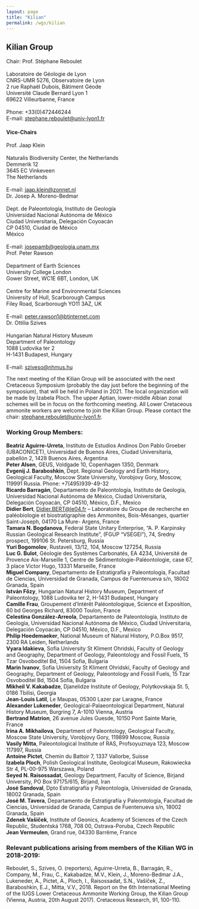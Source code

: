 ```yaml
---
layout: page
title: "Kilian"
permalink: /wgs/kilian
---
```

## Kilian Group

<div class="person-grid">
    <div class="person">
        <div>
            <img src="https://stratigraphy.org/subcommission-cretaceous/images/person-reboulet.jpg" alt="" />
        </div>
        <div class="contact-details">
            Chair: Prof. Stéphane Reboulet<br />
            <br />
            Laboratoire de Géologie de Lyon<br />
            CNRS-UMR 5276, Observatoire de Lyon<br />
            2 rue Raphaël Dubois, Bâtiment Géode<br />
            Université Claude Bernard Lyon 1<br />
            69622 Villeurbanne, France<br />
            <br />
            Phone: +33(0)472446244<br />
            E-mail: <a href="stephane.reboulet@univ-lyon1.fr">stephane.reboulet@univ-lyon1.fr</a>
        </div>
    </div>
</div>

#### Vice-Chairs

<div class="person-grid">
    <div class="person">
        <div>
            <img src="https://stratigraphy.org/subcommission-cretaceous/images/person-klein.jpg" alt="" />
        </div>
        <div class="contact-details">
            Prof. Jaap Klein<br />
            <br />
            Naturalis Biodiversity Center, the Netherlands<br />
            Demmerik 12<br />
            3645 EC Vinkeveen<br />
            The Netherlands<br />
            <br />
            E-mail: <a href="jaap.klein@zonnet.nl">jaap.klein@zonnet.nl</a>
        </div>
    </div>
    <div class="person">
        <div>
            <img src="https://stratigraphy.org/subcommission-cretaceous/images/person-moreno-bedmar.jpg" alt="" />
        </div>
        <div class="contact-details">
            Dr. Josep A. Moreno-Bedmar<br />
            <br />
            Dept. de Paleontología, Instituto de Geología<br />
            Universidad Nacional Autónoma de México<br />
            Ciudad Universitaria, Delegación Coyoacán<br />
            CP 04510, Ciudad de México<br />
            México<br />
            <br />
            E-mail: <a href="josepamb@geologia.unam.mx">josepamb@geologia.unam.mx</a>
        </div>
    </div>
    <div class="person">
        <div>
            <img src="https://stratigraphy.org/subcommission-cretaceous/images/person-rawson.jpg" alt="" />
        </div>
        <div class="contact-details">
            Prof. Peter Rawson<br />
            <br />
            Department of Earth Sciences<br />
            University College London<br />
            Gower Street, WC1E 6BT, London, UK<br />
            <br />
            Centre for Marine and Environmental Sciences<br />
            University of Hull, Scarborough Campus<br />
            Filey Road, Scarborough YO11 3AZ, UK<br />
            <br />
            E-mail: <a href="peter.rawson1@btinternet.com">peter.rawson1@btinternet.com</a>
        </div>
    </div>
    <div class="person">
        <div>
            <img src="https://stratigraphy.org/subcommission-cretaceous/images/person-szives.jpg" alt="" />
        </div>
        <div class="contact-details">
            Dr. Ottilia Szives<br />
            <br />
            Hungarian Natural History Museum<br />
            Department of Paleontology<br />
            1088 Ludovika ter 2<br />
            H-1431 Budapest, Hungary<br />
            <br />
            E-mail: <a href="sziveso@nhmus.hu">sziveso@nhmus.hu</a>
        </div>
    </div>
</div>

The next meeting of the Kilian Group will be associated with the next Cretaceous Symposium (probably the day just before the beginning of the symposium), that will be held in Poland in 2021. The local organization will be made by Izabela Ploch. The upper Aptian, lower-middle Albian zonal schemes will be in focus on the forthcoming meeting. All Lower Cretaceous ammonite workers are welcome to join the Kilian Group. Please contact the chair: <stephane.reboulet@univ-lyon1.fr>.

### Working Group Members:

**Beatriz Aguirre-Urreta**, Instituto de Estudios Andinos Don Pablo Groeber (UBACONICET), Universidad de Buenos Aires, Ciudad Universitaria, pabellón 2, 1428 Buenos Aires, Argentina  
**Peter Alsen**, GEUS, Voldgade 10, Copenhagen 1350, Denmark  
**Evgenij J. Baraboshkin**, Dept. Regional Geology and Earth History, Geological Faculty, Moscow State University, Vorobjovy Gory, Moscow, 119991 Russia. Phone: +7(495)939-49-32  
**Ricardo Barragán**, Departamento de Paleontología, Instituto de Geología, Universidad Nacional Autónoma de México, Ciudad Universitaria, Delegación Coyoacán, CP 04510, México, D.F., Mexico  
**Didier Bert**, <Didier.BERT@le04.fr> – Laboratoire du Groupe de recherche en paléobiologie et biostratigraphie des Ammonites, Bois-Mésanges, quartier Saint-Joseph, 04170 La Mure- Argens, France  
**Tamara N. Bogdanova**, Federal State Unitary Enterprise, “A. P. Karpinsky Russian Geological Research Institute”, (FGUP “VSEGEI”), 74, Sredny prospect, 199106 St. Petersburg, Russia  
**Yuri Bogomolov**, Rustaveli, 13/12, 104, Moscow 127254, Russia  
**Luc G. Bulot**, Géologie des Systèmes Carbonatés, EA 4234, Université de Provence Aix-Marseille 1, Centre de Sédimentologie-Paléontologie, case 67, 3 place Victor Hugo, 13331 Marseille, France  
**Miguel Company**, Departamento de Estratigrafía y Paleontología, Facultad de Ciencias, Universidad de Granada, Campus de Fuentenueva s/n, 18002 Granada, Spain  
**István Főzy**, Hungarian Natural History Museum, Department of Paleontology, 1088 Ludovika ter 2, H-1431 Budapest, Hungary  
**Camille Frau**, Groupement d’Intérêt Paléontologique, Science et Exposition, 60 bd Georges Richard, 83000 Toulon, France  
**Celestina González-Arreola**, Departamento de Paleontología, Instituto de Geología, Universidad Nacional Autónoma de México, Ciudad Universitaria, Delegación Coyoacán, CP 04510, México, D.F., Mexico  
**Philip Hoedemaeker**, National Museum of Natural History, P.O.Box 9517, 2300 RA Leiden, Netherlands  
**Vyara Idakieva**, Sofia University St Kliment Ohridski, Faculty of Geology and Geography, Department of Geology, Paleontology and Fossil Fuels, 15 Tzar Osvoboditel Bd, 1504 Sofia, Bulgaria  
**Marin Ivanov**, Sofia University St Kliment Ohridski, Faculty of Geology and Geography, Department of Geology, Paleontology and Fossil Fuels, 15 Tzar Osvoboditel Bd, 1504 Sofia, Bulgaria  
**Mikheil V. Kakabadze**, Djanelidze Institute of Geology, Polytkovskaja St. 5, 0186 Tbilisi, Georgia  
**Jean-Louis Latil**, Le Maupas, 05300 Lazer par Laragne, France  
**Alexander Lukeneder**, Geological-Palaeontological Department, Natural History Museum, Burgring 7, A-1010 Vienna, Austria  
**Bertrand Matrion**, 26 avenue Jules Guesde, 10150 Pont Sainte Marie, France  
**Irina A. Mikhailova**, Department of Paleontology, Geological Faculty, Moscow State University, Vorobjovy Gory, 119899 Moscow, Russia  
**Vasily Mitta**, Paleontological Institute of RAS, Profsoyuznaya 123, Moscow 117997, Russia  
**Antoine Pictet**, Chemin du Battoir 7, 1337 Vallorbe, Suisse  
**Izabela Ploch**, Polish Geological Institute, Geological Museum, Rakowiecka Str 4, PL-00-975 Warszawa, Poland  
**Seyed N. Raisossadat**, Geology Department, Faculty of Science, Birjand University, PO Box 97175/615, Birjand, Iran  
**José Sandoval**, Dpto Estratigrafía y Paleontología, Universidad de Granada, 18002 Granada, Spain  
**José M. Tavera**, Departamento de Estratigrafía y Paleontología, Facultad de Ciencias, Universidad de Granada, Campus de Fuentenueva s/n, 18002 Granada, Spain  
**Zdenek Vašiček**, Institute of Geonics, Academy of Sciences of the Czech Republic, Studentská 1768, 708 00, Ostrava-Poruba, Czech Republic  
**Jean Vermeulen**, Grand rue, 04330 Barrême, France  

### Relevant publications arising from members of the Kilian WG in 2018-2019:

Reboulet, S., Szives, O. (reporters), Aguirre-Urreta, B., Barragán, R., Company, M., Frau, C., Kakabadze, M.V., Klein, J., Moreno-Bedmar J.A., Lukeneder, A., Pictet, A., Ploch, I., Raisossadat, S.N., Vašíček, Z., Baraboshkin, E.J., Mitta, V.V., 2018. Report on the 6th International Meeting of the IUGS Lower Cretaceous Ammonite Working Group, the Kilian Group (Vienna, Austria, 20th August 2017). Cretaceous Research, 91, 100-110.

